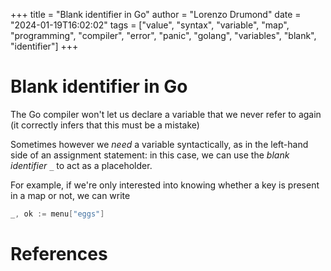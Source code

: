 +++
title = "Blank identifier in Go"
author = "Lorenzo Drumond"
date = "2024-01-19T16:02:02"
tags = ["value",  "syntax",  "variable",  "map",  "programming",  "compiler",  "error",  "panic",  "golang",  "variables",  "blank",  "identifier"]
+++


# Blank identifier in Go
The Go compiler won't let us declare a variable that we never refer to again (it correctly infers that this must be a mistake)

Sometimes however we _need_ a variable syntactically, as in the left-hand side of an assignment statement: in this case, we can use the _blank identifier_ `_` to act as a placeholder.

For example, if we're only interested into knowing whether a key is present in a map or not, we can write
```go
_, ok := menu["eggs"]
```

# References

